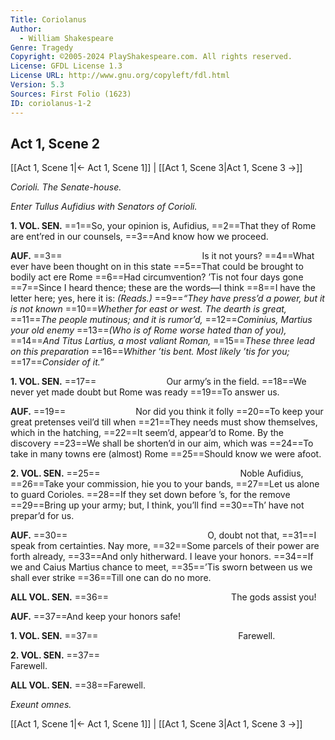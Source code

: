 ```yaml
---
Title: Coriolanus
Author: 
  - William Shakespeare
Genre: Tragedy
Copyright: ©2005-2024 PlayShakespeare.com. All rights reserved.
License: GFDL License 1.3
License URL: http://www.gnu.org/copyleft/fdl.html
Version: 5.3
Sources: First Folio (1623)
ID: coriolanus-1-2
---
```


## Act 1, Scene 2
[[Act 1, Scene 1|← Act 1, Scene 1]] | [[Act 1, Scene 3|Act 1, Scene 3 →]]

*Corioli. The Senate-house.*

*Enter Tullus Aufidius with Senators of Corioli.*

**1. VOL. SEN.**
==1==So, your opinion is, Aufidius,
==2==That they of Rome are ent’red in our counsels,
==3==And know how we proceed.

**AUF.**
==3==                Is it not yours?
==4==What ever have been thought on in this state
==5==That could be brought to bodily act ere Rome
==6==Had circumvention? ’Tis not four days gone
==7==Since I heard thence; these are the words—I think
==8==I have the letter here; yes, here it is:
*(Reads.)*
==9==*“They have press’d a power, but it is not known*
==10==*Whether for east or west. The dearth is great,*
==11==*The people mutinous; and it is rumor’d,*
==12==*Cominius, Martius your old enemy*
==13==*(Who is of Rome worse hated than of you),*
==14==*And Titus Lartius, a most valiant Roman,*
==15==*These three lead on this preparation*
==16==*Whither ’tis bent. Most likely ’tis for you;*
==17==*Consider of it.”*

**1. VOL. SEN.**
==17==        Our army’s in the field.
==18==We never yet made doubt but Rome was ready
==19==To answer us.

**AUF.**
==19==        Nor did you think it folly
==20==To keep your great pretenses veil’d till when
==21==They needs must show themselves, which in the hatching,
==22==It seem’d, appear’d to Rome. By the discovery
==23==We shall be shorten’d in our aim, which was
==24==To take in many towns ere (almost) Rome
==25==Should know we were afoot.

**2. VOL. SEN.**
==25==                Noble Aufidius,
==26==Take your commission, hie you to your bands,
==27==Let us alone to guard Corioles.
==28==If they set down before ’s, for the remove
==29==Bring up your army; but, I think, you’ll find
==30==Th’ have not prepar’d for us.

**AUF.**
==30==                O, doubt not that,
==31==I speak from certainties. Nay more,
==32==Some parcels of their power are forth already,
==33==And only hitherward. I leave your honors.
==34==If we and Caius Martius chance to meet,
==35==’Tis sworn between us we shall ever strike
==36==Till one can do no more.

**ALL VOL. SEN.**
==36==              The gods assist you!

**AUF.**
==37==And keep your honors safe!

**1. VOL. SEN.**
==37==                Farewell.

**2. VOL. SEN.**
==37==                       Farewell.

**ALL VOL. SEN.**
==38==Farewell.

*Exeunt omnes.*

[[Act 1, Scene 1|← Act 1, Scene 1]] | [[Act 1, Scene 3|Act 1, Scene 3 →]]